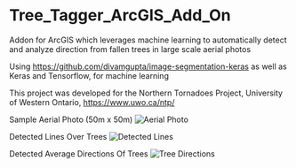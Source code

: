 # Tree_Tagger_ArcGIS_Add_On
Addon for ArcGIS which leverages machine learning to automatically detect and analyze direction from fallen trees in large scale aerial photos


Using https://github.com/divamgupta/image-segmentation-keras as well as Keras and Tensorflow, for machine learning


This project was developed for the Northern Tornadoes Project, University of Western Ontario, https://www.uwo.ca/ntp/

Sample Aerial Photo (50m x 50m)
![Aerial Photo](https://github.com/Daniel-Butt/Tree_Tagger_ArcGIS_Add_On/blob/main_3/Capture2.PNG?raw=true)

Detected Lines Over Trees
![Detected Lines](https://github.com/Daniel-Butt/Tree_Tagger_ArcGIS_Add_On/blob/main_3/Capture1.PNG?raw=true)

Detected Average Directions Of Trees
![Tree Directions](https://github.com/Daniel-Butt/Tree_Tagger_ArcGIS_Add_On/blob/main_3/Capture3.PNG?raw=true)
